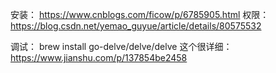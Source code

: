 安装：
https://www.cnblogs.com/ficow/p/6785905.html
权限：
https://blog.csdn.net/yemao_guyue/article/details/80575532

调试：
brew install go-delve/delve/delve
这个很详细：
https://www.jianshu.com/p/137854be2458